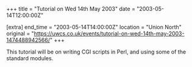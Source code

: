 +++
title = "Tutorial on Wed 14th May 2003"
date = "2003-05-14T12:00:00Z"

[extra]
end_time = "2003-05-14T14:00:00Z"
location = "Union North"
original = "https://uwcs.co.uk/events/tutorial-on-wed-14th-may-2003-1474488942566/"
+++

This tutorial will be on writing CGI scripts in Perl, and using some of the standard modules.

